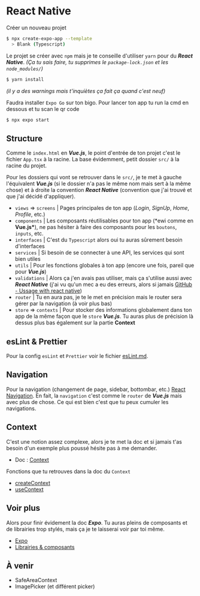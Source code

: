 # React Native

Créer un nouveau projet

```sh
$ npx create-expo-app --template
  > Blank (Typescript)
```

Le projet se créer avec `npm` mais je te conseille d'utiliser `yarn` pour du **_React Native_**.
_(Ça tu sais faire, tu supprimes le `package-lock.json` et les `node_modules/`)_

```sh
$ yarn install
```

_(il y a des warnings mais t'inquiètes ça fait ça quand c'est neuf)_

Faudra installer `Expo Go` sur ton bigo. Pour lancer ton app tu run la cmd en dessous et tu scan le qr code

```sh
$ npx expo start
```

## Structure

Comme le `index.html` en **_Vue.js_**, le point d'entrée de ton projet c'est le fichier `App.tsx` à la racine.
La base évidemment, petit dossier `src/` à la racine du projet.

Pour les dossiers qui vont se retrouver dans le `src/`, je te met à gauche l'équivalent **_Vue.js_** (si le dossier n'a pas le même nom mais sert à la même chose) et à droite la convention **_React Native_** (convention que j'ai trouvé et que j'ai décidé d'appliquer).

- `views` => `screens` | Pages principales de ton app (_Login_, _SignUp_, _Home_, _Profile_, etc.)
- `components` | Les composants réutilisables pour ton app (\*ewi comme en **Vue.js\***), ne pas hésiter à faire des composants pour les `boutons`, `inputs`, etc.
- `interfaces` | C'est du `Typescript` alors oui tu auras sûrement besoin d'interfaces
- `services` | Si besoin de se connecter à une API, les services qui sont bien utiles
- `utils` | Pour les fonctions globales à ton app (encore une fois, pareil que pour **_Vue.js_**)
- `validations` | Alors ça j'en avais pas utiliser, mais ça s'utilise aussi avec **_React Native_** (j'ai vu qu'un mec a eu des erreurs, alors si jamais [GitHub - Ussage with react native](https://github.com/typestack/class-validator/issues/1746))
- `router` | Tu en aura pas, je te le met en précision mais le router sera gérer par la navigation (à voir plus bas)
- `store` => `contexts` | Pour stocker des informations globalement dans ton app de la même façon que le `store` **_Vue.js_**. Tu auras plus de précision là dessus plus bas également sur la partie **Context**

## esLint & Prettier

Pour la config `esLint` et `Prettier` voir le fichier [esLint.md](./eslint.md).

## Navigation

Pour la navigation (changement de page, sidebar, bottombar, etc.) [React Navigation](https://reactnavigation.org/docs/getting-started).
En fait, la `navigation` c'est comme le `router` de **_Vue.js_** mais avec plus de chose.
Ce qui est bien c'est que tu peux cumuler les navigations.

## Context

C'est une notion assez complexe, alors je te met la doc et si jamais t'as besoin d'un exemple plus poussé hésite pas à me demander.

- Doc : [Context](https://react.dev/learn/passing-data-deeply-with-context)

Fonctions que tu retrouves dans la doc du `Context`

- [createContext](https://react.dev/reference/react/createContext)
- [useContext](https://react.dev/reference/react/useContext)

## Voir plus

Alors pour finir évidement la doc **_Expo_**. Tu auras pleins de composants et de librairies trop stylés, mais ça je te laisserai voir par toi même.

- [Expo](https://expo.dev/)
- [Librairies & composants](https://docs.expo.dev/versions/latest/)

## À venir

- SafeAreaContext
- ImagePicker (et différent picker)
